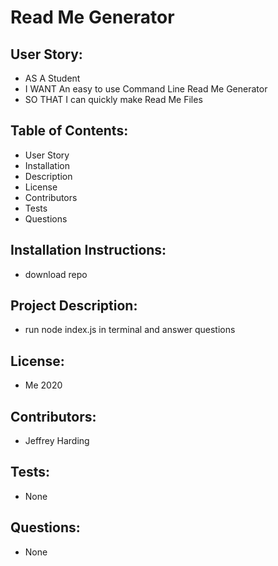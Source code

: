 # Read Me Generator

## User Story:
* AS A Student
* I WANT An easy to use Command Line Read Me Generator
* SO THAT I can quickly make Read Me Files

## Table of Contents:
* User Story
* Installation
* Description
* License
* Contributors
* Tests
* Questions

## Installation Instructions:
* download repo

## Project Description:
* run node index.js in terminal and answer questions

## License:
* Me 2020

## Contributors:
* Jeffrey Harding

## Tests:
* None

## Questions:
* None

